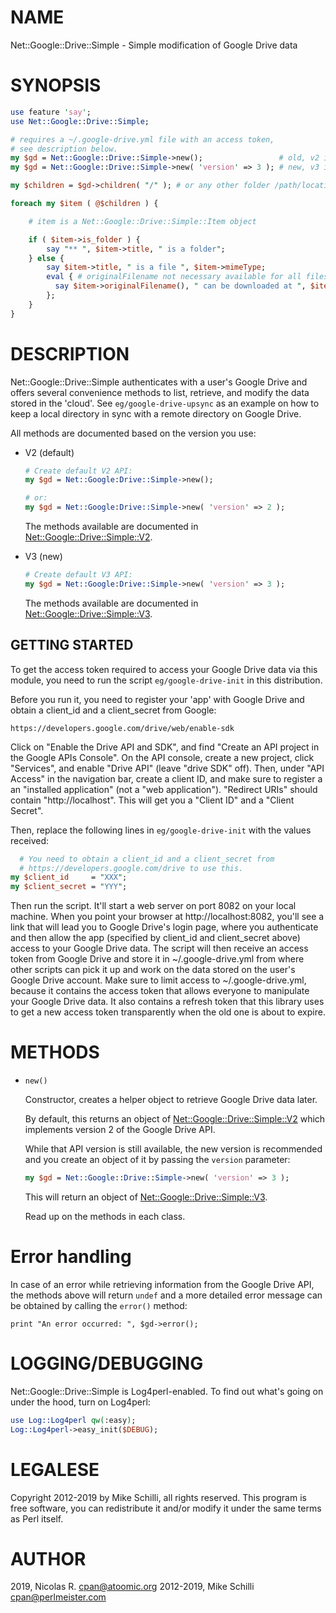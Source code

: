# NAME

Net::Google::Drive::Simple - Simple modification of Google Drive data

# SYNOPSIS

```perl
use feature 'say';
use Net::Google::Drive::Simple;

# requires a ~/.google-drive.yml file with an access token,
# see description below.
my $gd = Net::Google::Drive::Simple->new();                 # old, v2 interface
my $gd = Net::Google::Drive::Simple->new( 'version' => 3 ); # new, v3 interface

my $children = $gd->children( "/" ); # or any other folder /path/location

foreach my $item ( @$children ) {

    # item is a Net::Google::Drive::Simple::Item object

    if ( $item->is_folder ) {
        say "** ", $item->title, " is a folder";
    } else {
        say $item->title, " is a file ", $item->mimeType;
        eval { # originalFilename not necessary available for all files
          say $item->originalFilename(), " can be downloaded at ", $item->downloadUrl();
        };
    }
}
```

# DESCRIPTION

Net::Google::Drive::Simple authenticates with a user's Google Drive and
offers several convenience methods to list, retrieve, and modify the data
stored in the 'cloud'. See `eg/google-drive-upsync` as an example on how
to keep a local directory in sync with a remote directory on Google Drive.

All methods are documented based on the version you use:

- V2 (default)

    ```perl
    # Create default V2 API:
    my $gd = Net::Google:Drive::Simple->new();

    # or:
    my $gd = Net::Google:Drive::Simple->new( 'version' => 2 );
    ```

    The methods available are documented in
    [Net::Google::Drive::Simple::V2](https://metacpan.org/pod/Net%3A%3AGoogle%3A%3ADrive%3A%3ASimple%3A%3AV2).

- V3 (new)

    ```perl
    # Create default V3 API:
    my $gd = Net::Google:Drive::Simple->new( 'version' => 3 );
    ```

    The methods available are documented in
    [Net::Google::Drive::Simple::V3](https://metacpan.org/pod/Net%3A%3AGoogle%3A%3ADrive%3A%3ASimple%3A%3AV3).

## GETTING STARTED

To get the access token required to access your Google Drive data via
this module, you need to run the script `eg/google-drive-init` in this
distribution.

Before you run it, you need to register your 'app' with Google Drive
and obtain a client\_id and a client\_secret from Google:

```
https://developers.google.com/drive/web/enable-sdk
```

Click on "Enable the Drive API and SDK", and find "Create an API project in
the Google APIs Console". On the API console, create a new project, click
"Services", and enable "Drive API" (leave "drive SDK" off). Then, under
"API Access" in the navigation bar, create a client ID, and make sure to
register a an "installed application" (not a "web application"). "Redirect
URIs" should contain "http://localhost". This will get you a "Client ID"
and a "Client Secret".

Then, replace the following lines in `eg/google-drive-init` with the
values received:

```perl
  # You need to obtain a client_id and a client_secret from
  # https://developers.google.com/drive to use this.
my $client_id     = "XXX";
my $client_secret = "YYY";
```

Then run the script. It'll start a web server on port 8082 on your local
machine.  When you point your browser at http://localhost:8082, you'll see a
link that will lead you to Google Drive's login page, where you authenticate
and then allow the app (specified by client\_id and client\_secret above) access
to your Google Drive data. The script will then receive an access token from
Google Drive and store it in ~/.google-drive.yml from where other scripts can
pick it up and work on the data stored on the user's Google Drive account. Make
sure to limit access to ~/.google-drive.yml, because it contains the access
token that allows everyone to manipulate your Google Drive data. It also
contains a refresh token that this library uses to get a new access token
transparently when the old one is about to expire.

# METHODS

- `new()`

    Constructor, creates a helper object to retrieve Google Drive data
    later.

    By default, this returns an object of
    [Net::Google::Drive::Simple::V2](https://metacpan.org/pod/Net%3A%3AGoogle%3A%3ADrive%3A%3ASimple%3A%3AV2) which implements version 2 of the
    Google Drive API.

    While that API version is still available, the new version is recommended
    and you create an object of it by passing the `version` parameter:

    ```perl
    my $gd = Net::Google::Drive::Simple->new( 'version' => 3 );
    ```

    This will return an object of [Net::Google::Drive::Simple::V3](https://metacpan.org/pod/Net%3A%3AGoogle%3A%3ADrive%3A%3ASimple%3A%3AV3).

    Read up on the methods in each class.

# Error handling

In case of an error while retrieving information from the Google Drive
API, the methods above will return `undef` and a more detailed error
message can be obtained by calling the `error()` method:

```
print "An error occurred: ", $gd->error();
```

# LOGGING/DEBUGGING

Net::Google::Drive::Simple is Log4perl-enabled.
To find out what's going on under the hood, turn on Log4perl:

```perl
use Log::Log4perl qw(:easy);
Log::Log4perl->easy_init($DEBUG);
```

# LEGALESE

Copyright 2012-2019 by Mike Schilli, all rights reserved.
This program is free software, you can redistribute it and/or
modify it under the same terms as Perl itself.

# AUTHOR

2019, Nicolas R. <cpan@atoomic.org>
2012-2019, Mike Schilli <cpan@perlmeister.com>
